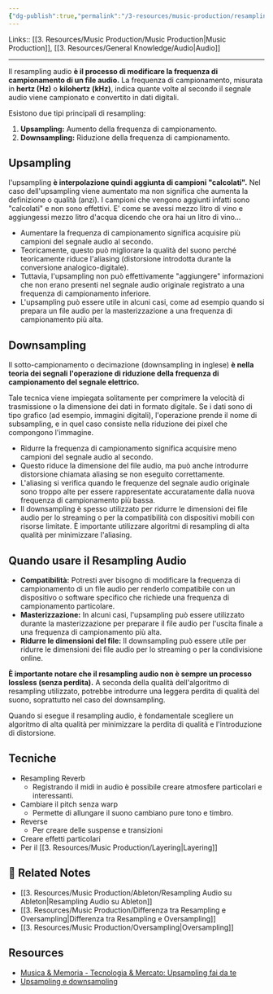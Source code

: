 ```yaml
---
{"dg-publish":true,"permalink":"/3-resources/music-production/resampling-audio/"}
---
```


Links:: [[3. Resources/Music Production/Music Production\|Music Production]], [[3. Resources/General Knowledge/Audio\|Audio]]

---

Il resampling audio **è il processo di modificare la frequenza di campionamento di un file audio.** La frequenza di campionamento, misurata in **hertz (Hz)** o **kilohertz (kHz)**, indica quante volte al secondo il segnale audio viene campionato e convertito in dati digitali.

Esistono due tipi principali di resampling:

1. **Upsampling:** Aumento della frequenza di campionamento.
2. **Downsampling:** Riduzione della frequenza di campionamento.

## Upsampling

l'upsampling **è interpolazione quindi aggiunta di campioni "calcolati".**
Nel caso dell'upsampling viene aumentato ma non significa che aumenta la definizione o qualità (anzi). I campioni che vengono aggiunti infatti sono "calcolati" e non sono effettivi. E' come se avessi mezzo litro di vino e aggiungessi mezzo litro d'acqua dicendo che ora hai un litro di vino...

- Aumentare la frequenza di campionamento significa acquisire più campioni del segnale audio al secondo.
- Teoricamente, questo può migliorare la qualità del suono perché teoricamente riduce l'aliasing (distorsione introdotta durante la conversione analogico-digitale).
- Tuttavia, l'upsampling non può effettivamente "aggiungere" informazioni che non erano presenti nel segnale audio originale registrato a una frequenza di campionamento inferiore.
- L'upsampling può essere utile in alcuni casi, come ad esempio quando si prepara un file audio per la masterizzazione a una frequenza di campionamento più alta.

## Downsampling

Il sotto-campionamento o decimazione (downsampling in inglese) **è nella teoria dei segnali l'operazione di riduzione della frequenza di campionamento del segnale elettrico.**

Tale tecnica viene impiegata solitamente per comprimere la velocità di trasmissione o la dimensione dei dati in formato digitale. Se i dati sono di tipo grafico (ad esempio, immagini digitali), l'operazione prende il nome di subsampling, e in quel caso consiste nella riduzione dei pixel che compongono l'immagine.

- Ridurre la frequenza di campionamento significa acquisire meno campioni del segnale audio al secondo.
- Questo riduce la dimensione del file audio, ma può anche introdurre distorsione chiamata aliasing se non eseguito correttamente.
- L'aliasing si verifica quando le frequenze del segnale audio originale sono troppo alte per essere rappresentate accuratamente dalla nuova frequenza di campionamento più bassa.
- Il downsampling è spesso utilizzato per ridurre le dimensioni dei file audio per lo streaming o per la compatibilità con dispositivi mobili con risorse limitate. È importante utilizzare algoritmi di resampling di alta qualità per minimizzare l'aliasing.

## Quando usare il Resampling Audio

- **Compatibilità:** Potresti aver bisogno di modificare la frequenza di campionamento di un file audio per renderlo compatibile con un dispositivo o software specifico che richiede una frequenza di campionamento particolare.
- **Masterizzazione:** In alcuni casi, l'upsampling può essere utilizzato durante la masterizzazione per preparare il file audio per l'uscita finale a una frequenza di campionamento più alta.
- **Ridurre le dimensioni del file:** Il downsampling può essere utile per ridurre le dimensioni dei file audio per lo streaming o per la condivisione online.

**È importante notare che il resampling audio non è sempre un processo lossless (senza perdita).** A seconda della qualità dell'algoritmo di resampling utilizzato, potrebbe introdurre una leggera perdita di qualità del suono, soprattutto nel caso del downsampling.

Quando si esegue il resampling audio, è fondamentale scegliere un algoritmo di alta qualità per minimizzare la perdita di qualità e l'introduzione di distorsione.


## Tecniche

- Resampling Reverb
	- Registrando il midi in audio è possibile creare atmosfere particolari e interessanti.
- Cambiare il pitch senza warp
	- Permette di allungare il suono cambiano pure tono e timbro.
- Reverse
	- Per creare delle suspense e transizioni
- Creare effetti particolari
- Per il [[3. Resources/Music Production/Layering\|Layering]]


## 🔗 Related Notes

- [[3. Resources/Music Production/Ableton/Resampling Audio su Ableton\|Resampling Audio su Ableton]]
- [[3. Resources/Music Production/Differenza tra Resampling e Oversampling\|Differenza tra Resampling e Oversampling]]
- [[3. Resources/Music Production/Oversampling\|Oversampling]]


## Resources

- [Musica & Memoria - Tecnologia & Mercato: Upsampling fai da te](https://musicaememoria-tecno.blogspot.com/2017/10/upsampling-fai-da-te.html)
- [Upsampling e downsampling](https://it.hobby.hi-fi.narkive.com/63BARHLY/upsampling-e-downsampling)
